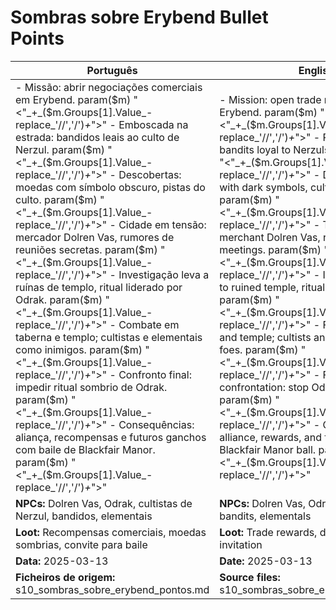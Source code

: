 # Sombras sobre Erybend  Bullet Points

| Português                                                                                                                                                                                                                                                                                                                                                                                                                                                                                                                                                   | English                                                                                                                                                                                                                                                                                                                                                                                                                                                                                                    |
| ----------------------------------------------------------------------------------------------------------------------------------------------------------------------------------------------------------------------------------------------------------------------------------------------------------------------------------------------------------------------------------------------------------------------------------------------------------------------------------------------------------------------------------------------------------- | ---------------------------------------------------------------------------------------------------------------------------------------------------------------------------------------------------------------------------------------------------------------------------------------------------------------------------------------------------------------------------------------------------------------------------------------------------------------------------------------------------------- |
| - Missão: abrir negociações comerciais em Erybend. param($m) "<"_+_($m.Groups[1].Value_-replace_'//','/')_+_">" - Emboscada na estrada: bandidos leais ao culto de Nerzul. param($m) "<"_+_($m.Groups[1].Value_-replace_'//','/')_+_">" - Descobertas: moedas com símbolo obscuro, pistas do culto. param($m) "<"_+_($m.Groups[1].Value_-replace_'//','/')_+_">" - Cidade em tensão: mercador Dolren Vas, rumores de reuniões secretas. param($m) "<"_+_($m.Groups[1].Value_-replace_'//','/')_+_">" - Investigação leva a ruínas de templo, ritual liderado por Odrak. param($m) "<"_+_($m.Groups[1].Value_-replace_'//','/')_+_">" - Combate em taberna e templo; cultistas e elementais como inimigos. param($m) "<"_+_($m.Groups[1].Value_-replace_'//','/')_+_">" - Confronto final: impedir ritual sombrio de Odrak. param($m) "<"_+_($m.Groups[1].Value_-replace_'//','/')_+_">" - Consequências: aliança, recompensas e futuros ganchos com baile de Blackfair Manor. param($m) "<"_+_($m.Groups[1].Value_-replace_'//','/')_+_">"  | - Mission: open trade negotiations in Erybend. param($m) "<"_+_($m.Groups[1].Value_-replace_'//','/')_+_">" - Road ambush: bandits loyal to Nerzuls cult. param($m) "<"_+_($m.Groups[1].Value_-replace_'//','/')_+_">" - Discoveries: coins with dark symbols, cult clues. param($m) "<"_+_($m.Groups[1].Value_-replace_'//','/')_+_">" - Town in tension: merchant Dolren Vas, rumors of secret meetings. param($m) "<"_+_($m.Groups[1].Value_-replace_'//','/')_+_">" - Investigation leads to ruined temple, ritual led by Odrak. param($m) "<"_+_($m.Groups[1].Value_-replace_'//','/')_+_">" - Fights in tavern and temple; cultists and elementals as foes. param($m) "<"_+_($m.Groups[1].Value_-replace_'//','/')_+_">" - Final confrontation: stop Odraks dark ritual. param($m) "<"_+_($m.Groups[1].Value_-replace_'//','/')_+_">" - Consequences: alliance, rewards, and future hooks with Blackfair Manor ball. param($m) "<"_+_($m.Groups[1].Value_-replace_'//','/')_+_">"  |
| **NPCs:** Dolren Vas, Odrak, cultistas de Nerzul, bandidos, elementais                                                                                                                                                                                                                                                                                                                                                                                                                                                                                      | **NPCs:** Dolren Vas, Odrak, Nerzul cultists, bandits, elementals                                                                                                                                                                                                                                                                                                                                                                                                                                          |
| **Loot:** Recompensas comerciais, moedas sombrias, convite para baile                                                                                                                                                                                                                                                                                                                                                                                                                                                                                       | **Loot:** Trade rewards, dark coins, ball invitation                                                                                                                                                                                                                                                                                                                                                                                                                                                       |
| **Data:** 2025-03-13                                                                                                                                                                                                                                                                                                                                                                                                                                                                                                                                        | **Date:** 2025-03-13                                                                                                                                                                                                                                                                                                                                                                                                                                                                                       |
| **Ficheiros de origem:** s10_sombras_sobre_erybend_pontos.md                                                                                                                                                                                                                                                                                                                                                                                                                                                                                                | **Source files:** s10_sombras_sobre_erybend_pontos.md                                                                                                                                                                                                                                                                                                                                                                                                                                                      |


























